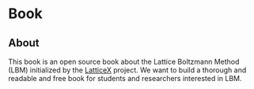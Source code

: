 # Book

## About

This book is an open source book about the Lattice Boltzmann Method (LBM) initialized by the [LatticeX](https://latticex.io) project. We want to build a thorough and readable and free book for students and researchers interested in LBM.